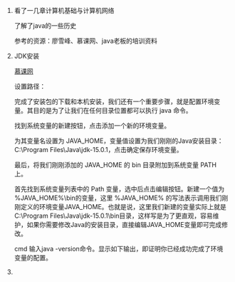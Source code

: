 1. 看了一几章计算机基础与计算机网络  

   了解了java的一些历史  

   参考的资源：廖雪峰、慕课网、java老板的培训资料  
   
2. JDK安装  

   [慕课网](http://www.imooc.com/wiki/javalesson/installationwindows.html)  
   
   设置路径：  
   
   完成了安装包的下载和本机安装，我们还有一个重要步骤，就是配置环境变量。其目的是为了让我们在任何目录位置都可以执行 java 命令。  
   
   找到系统变量的新建按钮，点击添加一个新的环境变量。  
   
   为其变量名设置为 JAVA_HOME，变量值设置为我们刚刚的Java安装目录：C:\Program Files\Java\jdk-15.0.1，点击确定保存环境变量。  
   
   最后，将我们刚刚添加的 JAVA_HOME 的 bin 目录附加到系统变量 PATH 上。  
   
   首先找到系统变量列表中的 Path 变量，选中后点击编辑按钮。新建一个值为 %JAVA_HOME%\bin的变量，这里 %JAVA_HOME% 的写法表示调用我们刚刚定义的环境变量JAVA_HOME。也就是说，这里我们新建的变量实际上就是C:\Program Files\Java\jdk-15.0.1\bin目录，这样写是为了更直观，容易维护，如果你需要修改Java的安装目录，直接编辑JAVA_HOME变量即可完成修改。  
   
   cmd 输入java -version命令。显示如下输出，即证明你已经成功完成了环境变量的配置。  
   
3.    
